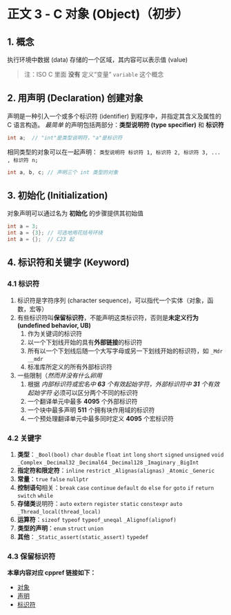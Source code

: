 # 正文 3 - C 对象 (Object)（初步）

## 1. 概念

执行环境中数据 (data) 存储的一个区域，其内容可以表示值 (value)

> 注：ISO C 里面 **没有** 定义“变量” `variable` 这个概念

## 2. 用声明 (Declaration) 创建对象

声明是一种引入一个或多个标识符 (identifier) 到程序中，并指定其含义及属性的 C 语言构造。
*最简单* 的声明包括两部分：**类型说明符 (type specifier)** 和 **标识符**

```c
int a;  // "int"是类型说明符，"a"是标识符
```

相同类型的对象可以在一起声明：
`类型说明符 标识符 1, 标识符 2, 标识符 3, ... , 标识符 n;`

```c
int a, b, c; // 声明三个 int 类型的对象
```

## 3. 初始化 (Initialization)

对象声明可以通过名为 **初始化** 的步骤提供其初始值

```c
int a = 3;
int a = {3}; // 可选地用花括号环绕
int a = {};  // C23 起
```

## 4. 标识符和关键字 (Keyword)

### 4.1 标识符

1. 标识符是字符序列 (character sequence)，可以指代一个实体（对象，函数，宏等）
2. 有些标识符叫**保留标识符**，不能声明这类标识符，否则是**未定义行为 (undefined behavior, UB)**
   1. 作为关键词的标识符
   2. 以一个下划线开始的具有**外部链接**的标识符
   3. 所有以一个下划线后随一个大写字母或另一下划线开始的标识符，如 `_Mdr` `__mdr`
   4. 标准库所定义的所有外部标识符
3. 一些限制（*然而并没有什么卵用*
   1. 根据 *内部标识符或宏名中 **63** 个有效起始字符，外部标识符中 **31** 个有效起始字符* 必须可以区分两个不同的标识符
   2. 一个翻译单元中最多 **4095** 个外部标识符
   3. 一个块中最多声明 **511** 个拥有块作用域的标识符
   4. 一个预处理翻译单元中最多同时定义 **4095** 个宏标识符

### 4.2 关键字

1. **类型**：`_Bool(bool)` `char` `double` `float` `int` `long` `short` `signed` `unsigned` `void` `_Complex` `_Decimal32` `_Decimal64` `_Decimal128` `_Imaginary` `_BigInt`
2. **指定符和限定符**：`inline` `restrict` `_Alignas(alignas)` `_Atomic` `_Generic`
3. **常量**：`true` `false` `nullptr`
4. **控制语句**相关：`break` `case` `continue` `default` `do` `else` `for` `goto` `if` `return` `switch` `while`
5. **存储类**说明符：`auto` `extern` `register` `static` `constexpr` `auto` `_Thread_local(thread_local)`
6. **运算符**：`sizeof` `typeof` `typeof_uneqal` `_Alignof(alignof)`
7. **类型的声明**：`enum` `struct` `union`
8. **其他**：`_Static_assert(static_assert)` `typedef`

### 4.3 保留标识符

**本章内容对应 cppref 链接如下：**

+ [对象](https://zh.cppreference.com/w/c/language/object)
+ [声明](https://zh.cppreference.com/w/c/language/declarations)
+ [标识符](https://zh.cppreference.com/w/c/language/identifier)
